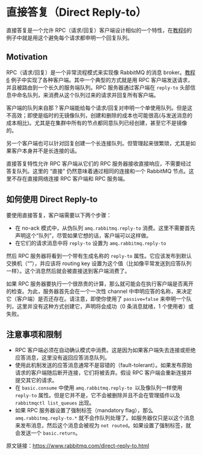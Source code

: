# 直接答复（Direct Reply-to）

直接答复是一个允许 RPC（请求/回复）客户端设计相似的一个特性，在[教程6](https://www.rabbitmq.com/getstarted.html)的例子中就是用这个避免每个请求都申明一个回复队列。

## Motivation

RPC（请求/回复）是一个非常流程模式来实现像 RabbitMQ 的消息 broker。[教程6](https://www.rabbitmq.com/getstarted.html) 例子中实现了各种客户端。其中一个典型的方式就是用 RPC 客户端发送请求，并且被路由到一个长久的服务端队列。RPC 服务器通过客户端在 `reply-to` 头部信息中命名队列，来消费从这个队列过来的请求并回复所有客户端。

客户端的队列来自那？客户端能给每个请求/回复对申明一个单使用队列。但是这不高效；即使是临时的无镜像队列，创建和删除的成本也可能很高(与发送消息的成本相比)。尤其是在集群中所有的节点都同意队列已经创建，甚至它不是镜像的。

另一个客户端也可以针对回复创建一个长连接队列。但管理起来很繁琐，尤其是如果客户本身并不是长连接的话。

直接答复特性允许  RPC 客户端从它们的 RPC 服务器接收直接响应，不需要经过答复队列。这里的 “直接” 仍然意味着通过相同的连接和一个 RabbitMQ 节点。这里不存在直接网络连接 RPC 客户端和 RPC 服务端。

## 如何使用 Direct Reply-to

要使用直接答复，客户端需要以下两个步骤：

- 在 no-ack 模式中，从伪队列 `amq.rabbitmq.reply-to` 消费。这里不需要首先声明这个“队列”，尽管如果它想的话，客户端可以这样做。
- 在它们的请求消息中将 `reply-to` 设置为 `amq.rabbitmq.reply-to`

然后 RPC 服务器将看到一个带有生成名称的 `reply-to` 属性。它应该发布到默认交换机（“”），并应该将 routing key 设置为这个值（比如像平常发送到应答队列一样）。这个消息然后就会被直接送到客户端消费了。

如果 RPC 服务器要执行一个很昂贵的计算，那么就可能会在执行客户端是否离开的检查。为此，服务器首先会在一个一次性 channel 中申明应答的名称，来决定它（客户端）是否还存在。请注意，即使你使用了 `passive=false` 来申明一个队列，这里并没有这种方式创建它，声明将会成功（0 条消息就绪，1 个使用者）或失败。

## 注意事项和限制

- RPC 客户端必须在自动确认模式中消费。这是因为如果客户端失去连接或拒绝应答消息，这里没有返回应答消息队列。
- 使用此机制发送的应答消息通常不是容错的（fault-tolerant）。如果发布原始请求的客户端随后断开连接，它们将被丢弃。假设 RPC 客户端会重新连接并提交其它的请求。
- 在 `basic.consume` 中使用 `amq.rabbitmq.reply-to `以及像队列一样使用 `reply-to` 属性。但是它并不是，它不会被删除并且不会在管理插件以及 `rabbitmqctl list_queues` 出现。
- 如果 RPC 服务器设置了强制标签（mandatory flag），那么 `amq.rabbitmq.reply-to.*` 就不会作队列处理了。如服务器仅只是以这个消息来发布消息，然后这个消息会被视为 `not routed`。如果设置了强制标签，就会发送一个 `basic.return`。



原文链接：https://www.rabbitmq.com/direct-reply-to.html

